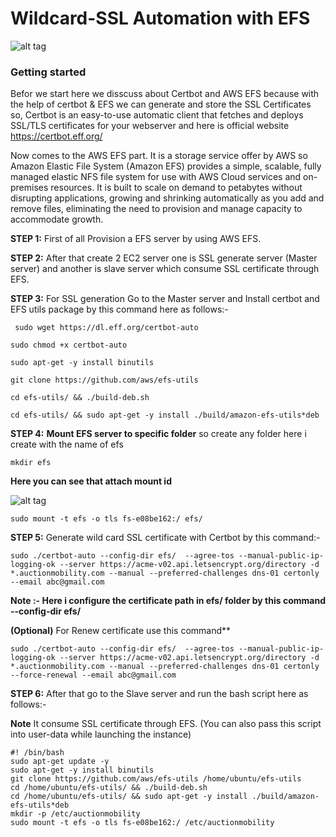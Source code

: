 # Wildcard-SSL Automation with EFS

![alt tag](https://cf-templates-1itkybct44c2t-us-east-1.s3.amazonaws.com/autoc-efs-arch.png)


### Getting started 

Befor we start here we disscuss about Certbot and AWS EFS  because with the help of certbot & EFS  we can generate and store the SSL Certificates so, Certbot is an easy-to-use automatic client that fetches and deploys SSL/TLS certificates for your webserver and here is official website https://certbot.eff.org/

Now comes to the AWS EFS part. It is a storage service offer by AWS so  Amazon Elastic File System (Amazon EFS) provides a simple, scalable, fully managed elastic NFS file system for use with AWS Cloud services and on-premises resources. It is built to scale on demand to petabytes without disrupting applications, growing and shrinking automatically as you add and remove files, eliminating the need to provision and manage capacity to accommodate growth.



**STEP 1:** First of all Provision a EFS server by using AWS EFS. 


**STEP 2:** After that create 2 EC2 server one is SSL generate server (Master server) and another is slave server which consume SSL certificate through EFS.

**STEP 3:**  For SSL generation Go to the Master server and Install certbot and EFS utils package by this command here as follows:- 

```  sudo wget https://dl.eff.org/certbot-auto ```

``` sudo chmod +x certbot-auto ```

``` sudo apt-get -y install binutils ```

``` git clone https://github.com/aws/efs-utils ```

``` cd efs-utils/ && ./build-deb.sh ```

``` cd efs-utils/ && sudo apt-get -y install ./build/amazon-efs-utils*deb ```

**STEP 4:** 
**Mount EFS server to specific folder** so create any folder here i create with the name of efs

``` mkdir efs ```

**Here you can see that attach mount id** 

![alt tag](https://cf-templates-1itkybct44c2t-us-east-1.s3.amazonaws.com/eefs.png)

``` sudo mount -t efs -o tls fs-e08be162:/ efs/ ```



**STEP 5:**  Generate wild card SSL certificate with Certbot by this command:- 

``` sudo ./certbot-auto --config-dir efs/  --agree-tos --manual-public-ip-logging-ok --server https://acme-v02.api.letsencrypt.org/directory -d *.auctionmobility.com --manual --preferred-challenges dns-01 certonly --email abc@gmail.com  ```

**Note :- Here i configure the certificate path in efs/ folder by this command --config-dir efs/**


**(Optional)** For Renew certificate use this command**  

``` sudo ./certbot-auto --config-dir efs/  --agree-tos --manual-public-ip-logging-ok --server https://acme-v02.api.letsencrypt.org/directory -d *.auctionmobility.com --manual --preferred-challenges dns-01 certonly --force-renewal --email abc@gmail.com ```


**STEP 6:** After that go to the Slave server and run the bash script here as follows:- 

**Note** It consume SSL certificate through EFS. (You can also pass this script into user-data while launching the instance)

``` 
#! /bin/bash
sudo apt-get update -y
sudo apt-get -y install binutils
git clone https://github.com/aws/efs-utils /home/ubuntu/efs-utils
cd /home/ubuntu/efs-utils/ && ./build-deb.sh
cd /home/ubuntu/efs-utils/ && sudo apt-get -y install ./build/amazon-efs-utils*deb
mkdir -p /etc/auctionmobility
sudo mount -t efs -o tls fs-e08be162:/ /etc/auctionmobility

```
